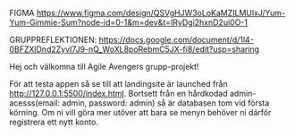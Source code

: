 FIGMA
https://www.figma.com/design/QSVgHJW3oLoKaMZILMUlxJ/Yum-Yum-Gimmie-Sum?node-id=0-1&m=dev&t=IRyDgi2hxnD2ui0O-1

GRUPPREFLEKTIONEN:
https://docs.google.com/document/d/1l4-0BFZXlDnd2ZyvI7J9-nQ_WoXL8poRebmC5JX-fi8/edit?usp=sharing

Hej och välkomna till Agile Avengers grupp-projekt!

För att testa appen så se till att landingsite är launched från http://127.0.0.1:5500/index.html.
Bortsett från en hårdkodad admin-acesss(email: admin, password: admin) så är databasen tom vid första körning. Om ni vill göra mer utöver att bara se menyn behöver ni därför registrera ett nytt konto.


